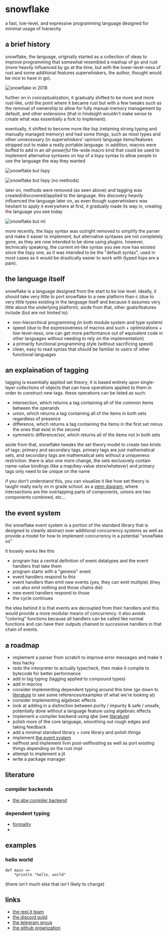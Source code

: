# snowflake

a fast, low-level, and expressive programming language designed for minimal usage of hierarchy

## a brief history

snowflake, the language, originally started as a collection of ideas to improve programming that
somewhat resembled a mashup of go and rust (more heavily influenced by go at the time, but with the
lower-level-ness of rust and some additional features superwhiskers, the author, thought would be
nice to have in go).


![snowflake in 2018](https://256.sh/i/5drn734b.png)


further on in conceptualization, it gradually shifted to be more and more rust-like, until the
point where it became rust but with a few tweaks such as the removal of ownership to allow for
fully manual memory management by default, and other extensions (that in hindsight wouldn't make
sense to create what was essentially a fork to implement).


eventually, it shifted to become more like lisp (retaining strong typing and manually managed
memory) and had some things, such as most types and other unnecessary (in superwhiskers' opinion)
language items/features stripped out to make a really portable language. in addition, macros were
buffed to add in an _all-powerful_ file-wide macro kind that could be used to implement alternative
syntaxes on top of a lispy syntax to allow people to use the language the way they wanted


![snowflake but lispy](https://256.sh/i/v2936j95.png)

![snowflake but lispy (no methods)](https://256.sh/i/6tpe2hzh.png)


later on, methods were removed (as seen above) and tagging was created/discovered/applied to the
language. this discovery heavily influenced the language later on, as even though superwhiskers was
hesitant to apply it everywhere at first, it gradually made its way in, creating the language you
see today


![snowflake but ml](https://256.sh/i/6mjmmz7j.png)


more recently, the lispy syntax was outright removed to simplify the parser and make it easier to
implement, but alternative syntaxes are not completely gone, as they are now intended to be done
using plugins. however, technically speaking, the current ml-like syntax you see now has existed
since the lispy one, as it was intended to be the "default syntax", used in most cases as it would
be drastically easier to work with (typed lisps are a pain).

## the language itself

snowflake is a language designed from the start to be low level. ideally, it should take very
little to port snowflake to a new platform than c (due to very little types existing in the
language itself and because it assumes very little about the underlying platform). aside from that,
other goals/features include (but are not limited to):

- non-hierarchical programming (in both module system and type system)
- speed (due to the expressiveness of macros and such + optimizations + low-level-ness, one can get
  more performance out of equivalent code in other languages without needing to rely on the
  implementation)
- a primarily functional programming style (without sacrificing speed)
- clean, easy to read syntax that should be familiar to users of other functional languages

## an explaination of tagging

tagging is essentially applied set theory; it is based entirely upon single-layer collections of
objects that can have operations applied to them in order to construct new tags. these operations
can be listed as such:

- intersection, which returns a tag containing all of the common items between the operands
- union, which returns a tag containing all of the items in both sets regardless of presence
- difference, which returns a tag containing the items in the first set minus the ones that exist
  in the second
- symmetric difference/xor, which returns all of the items not in both sets

aside from that, snowflake tweaks the set theory model to create two kinds of tags: primary and
secondary tags. primary tags are just mathematical sets, and secondary tags are mathematical sets
without a uniqueness restriction. there is also one more change, the sets exclusively contain
name-value bindings (like a map/key-value store/whatever) and primary tags only need to be unique
on the name

if you don't understand this, you can visualize it like how set theory is taught really early on in
grade school: as a [venn diagram](https://en.wikipedia.org/wiki/Venn_diagram), where intersections
are the overlapping parts of components, unions are two components combined, etc...

## the event system

the snowflake event system is a portion of the standard library that is designed to cleanly
abstract over additional concurrency systems as well as provide a model for how to implement
concurrency in a potential "snowflake os"

it loosely works like this
- program has a central definition of event datatypes and the event handlers that take them
- program starts with a "genesis" event
- event handlers respond to this
- event handlers then emit new events (yes, they can emit multiple) (they can also emit nothing and
  those chains die)
- new event handlers respond to those
- the cycle continues

the idea behind it is that events are decoupled from their handlers and this would provide a more
modular means of concurrency. it also avoids "coloring" functions because all handlers can be
called like normal functions and can have their outputs chained to successive handlers in that
chain of events.

## a roadmap

- implement a parser from scratch to improve error messages and make it less hacky
- redo the interpreter to actually typecheck, then make it compile to bytecode for better
  performance
- add in tag typing (tagging applied to compound types)
- add in macros
- consider implementing dependent typing around this time (go down to [literature](#literature) to
  see some references/examples of what we're looking at)
- consider implementing algebraic effects
- look at adding in a distinction between purity / impurity & safe / unsafe, potentially done
  without a language feature using algebraic effects
- implement a compiler backend using qbe (see [literature](#literature))
- polish more of the core language, smoothing out rough edges and taking feedback
- add a minimal standard library + core library and polish things
- implement [the event system](#the-event-system)
- selfhost and implement llvm post-selfhosting as well as port existing things depending on the
  rust impl
- attempt to implement a jit
- write a package manager

## literature

### compiler backends

- [the qbe compiler backend](https://c9x.me/compile)

### dependent typing

- [formality](https://github.com/moonad/formality)
- 

## examples

### hello world

```snowflake
def main =>
    *println "hello, world"
```

(there isn't much else that isn't likely to change)

## links

- [the repl.it team](https://repl.it/@snowflakelang)
- [the discord guild](https://discord.gg/rBbfDEr)
- [the telegram group](https://t.me/joinchat/GwKOHRzeLzT2Jktw_4SeVg)
- [the github organization](https://github.com/snowflake-language)
